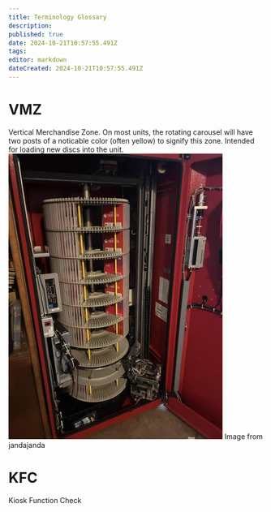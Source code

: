 ```yaml
---
title: Terminology Glossary
description: 
published: true
date: 2024-10-21T10:57:55.491Z
tags: 
editor: markdown
dateCreated: 2024-10-21T10:57:55.491Z
---
```


# VMZ
Vertical Merchandise Zone. On most units, the rotating carousel will have two posts of a noticable color (often yellow) to signify this zone. Intended for loading new discs into the unit.
![img_9734.webp](/img_9734.webp)
Image from jandajanda

# KFC
Kiosk Function Check